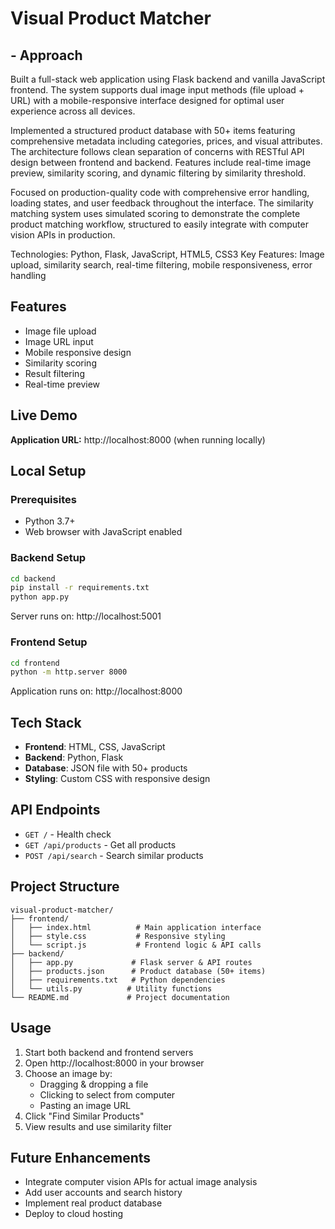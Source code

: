 # Visual Product Matcher

## - Approach

Built a full-stack web application using Flask backend and vanilla JavaScript frontend. The system supports dual image input methods (file upload + URL) with a mobile-responsive interface designed for optimal user experience across all devices.

Implemented a structured product database with 50+ items featuring comprehensive metadata including categories, prices, and visual attributes. The architecture follows clean separation of concerns with RESTful API design between frontend and backend. Features include real-time image preview, similarity scoring, and dynamic filtering by similarity threshold.

Focused on production-quality code with comprehensive error handling, loading states, and user feedback throughout the interface. The similarity matching system uses simulated scoring to demonstrate the complete product matching workflow, structured to easily integrate with computer vision APIs in production.

Technologies: Python, Flask, JavaScript, HTML5, CSS3
Key Features: Image upload, similarity search, real-time filtering, mobile responsiveness, error handling

## Features

- Image file upload
- Image URL input  
- Mobile responsive design
- Similarity scoring
- Result filtering
- Real-time preview

## Live Demo

**Application URL:** http://localhost:8000 (when running locally)

## Local Setup

### Prerequisites
- Python 3.7+
- Web browser with JavaScript enabled

### Backend Setup
```bash
cd backend
pip install -r requirements.txt
python app.py
```
Server runs on: http://localhost:5001

### Frontend Setup
```bash
cd frontend
python -m http.server 8000
```
Application runs on: http://localhost:8000

## Tech Stack

- **Frontend**: HTML, CSS, JavaScript
- **Backend**: Python, Flask
- **Database**: JSON file with 50+ products
- **Styling**: Custom CSS with responsive design

## API Endpoints

- `GET /` - Health check
- `GET /api/products` - Get all products  
- `POST /api/search` - Search similar products

## Project Structure

```
visual-product-matcher/
├── frontend/
│   ├── index.html          # Main application interface
│   ├── style.css           # Responsive styling
│   └── script.js           # Frontend logic & API calls
├── backend/
│   ├── app.py             # Flask server & API routes
│   ├── products.json      # Product database (50+ items)
│   ├── requirements.txt   # Python dependencies
│   └── utils.py          # Utility functions
└── README.md             # Project documentation
```

## Usage

1. Start both backend and frontend servers
2. Open http://localhost:8000 in your browser
3. Choose an image by:
   - Dragging & dropping a file
   - Clicking to select from computer
   - Pasting an image URL
4. Click "Find Similar Products"
5. View results and use similarity filter

## Future Enhancements

- Integrate computer vision APIs for actual image analysis
- Add user accounts and search history
- Implement real product database
- Deploy to cloud hosting

